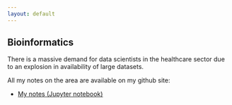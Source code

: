 ```yaml
---
layout: default
---
```


## Bioinformatics

There is a massive demand for data scientists in the healthcare sector due to an explosion in availability of large datasets.

All my notes on the area are available on my github site:

- [My notes (Jupyter notebook)](https://github.com/BadrulAlom/Data-Science-Notes/tree/master/BioInformatics)


